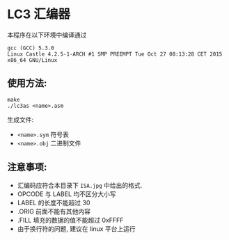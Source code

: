 # LC3 汇编器

本程序在以下环境中编译通过
```
gcc (GCC) 5.3.0
Linux Castle 4.2.5-1-ARCH #1 SMP PREEMPT Tue Oct 27 08:13:28 CET 2015 x86_64 GNU/Linux
```

使用方法:
----------
```
make
./lc3as <name>.asm
```

生成文件:
* `<name>.sym` 符号表
* `<name>.obj` 二进制文件


注意事项:
----------
* 汇编码应符合本目录下 `ISA.jpg` 中给出的格式.
* OPCODE 与 LABEL 均不区分大小写
* LABEL 的长度不能超过 30
* .ORIG 前面不能有其他内容
* .FILL 填充的数据的值不能超过 0xFFFF
* 由于换行符的问题, 建议在 linux 平台上运行
